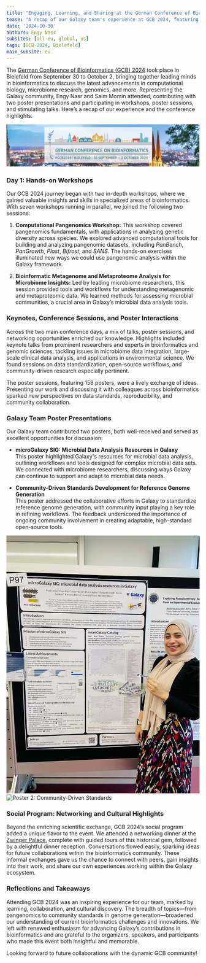```yaml
---
title: "Engaging, Learning, and Sharing at the German Conference of Bioinformatics 2024 with the Galaxy Team!"
tease: "A recap of our Galaxy team's experience at GCB 2024, featuring insightful talks, interactive poster sessions, hands-on workshops, and memorable social events!"
date: '2024-10-30'
authors: Engy Nasr
subsites: [all-eu, global, us]
tags: [GCB-2024, Bielefeld]
main_subsite: eu
---
```


The [German Conference of Bioinformatics (GCB) 2024](https://gcb2024.de/) took place in Bielefeld from September 30 to October 2, bringing together leading minds in bioinformatics to discuss the latest advancements in computational biology, microbiome research, genomics, and more. Representing the Galaxy community, Engy Nasr and Saim Momin attended, contributing with two poster presentations and participating in workshops, poster sessions, and stimulating talks. Here’s a recap of our experience and the conference highlights.

![Placeholder for GCB2024 Logo](gcb2024logo.png)

### Day 1: Hands-on Workshops

Our GCB 2024 journey began with two in-depth workshops, where we gained valuable insights and skills in specialized areas of bioinformatics. With seven workshops running in parallel, we joined the following two sessions:

1. **Computational Pangenomics Workshop:** This workshop covered pangenomics fundamentals, with applications in analyzing genetic diversity across species. We explored advanced computational tools for building and analyzing pangenomic datasets, including *PanBench*, *PanGrowth*, *Plast*, *Bifrost*, and *SANS*. The hands-on exercises illuminated new ways we could use pangenomic analysis within the Galaxy framework.

2. **Bioinformatic Metagenome and Metaproteome Analysis for Microbiome Insights:** Led by leading microbiome researchers, this session provided tools and workflows for understanding metagenomic and metaproteomic data. We learned methods for assessing microbial communities, a crucial area in Galaxy’s microbial data analysis tools. 

### Keynotes, Conference Sessions, and Poster Interactions

Across the two main conference days, a mix of talks, poster sessions, and networking opportunities enriched our knowledge. Highlights included keynote talks from prominent researchers and experts in bioinformatics and genomic sciences, tackling issues in microbiome data integration, large-scale clinical data analysis, and applications in environmental science. We found sessions on data standardization, open-source workflows, and community-driven research especially pertinent.

The poster sessions, featuring 158 posters, were a lively exchange of ideas. Presenting our work and discussing it with colleagues across bioinformatics sparked new perspectives on data standards, reproducibility, and community collaboration.

### Galaxy Team Poster Presentations

Our Galaxy team contributed two posters, both well-received and served as excellent opportunities for discussion:

- **microGalaxy SIG: Microbial Data Analysis Resources in Galaxy**  
   This poster highlighted Galaxy's resources for microbial data analysis, outlining workflows and tools designed for complex microbial data sets. We connected with microbiome researchers, discussing ways Galaxy can continue to support and adapt to microbial data needs.

- **Community-Driven Standards Development for Reference Genome Generation**  
   This poster addressed the collaborative efforts in Galaxy to standardize reference genome generation, with community input playing a key role in refining workflows. The feedback underscored the importance of ongoing community involvement in creating adaptable, high-standard open-source tools.

![Poster 1: microGalaxy SIG](gcb2024poster_microgalaxy.jpg)  
![Poster 2: Community-Driven Standards](gcb2024poster_referencegenome.png)

### Social Program: Networking and Cultural Highlights

Beyond the enriching scientific exchange, GCB 2024’s social program added a unique flavor to the event. We attended a networking dinner at the [Zwinger Palace](https://gcb2024.de/Social+Programme.html), complete with guided tours of this historical gem, followed by a delightful dinner reception. Conversations flowed easily, sparking ideas for future collaborations within the bioinformatics community. These informal exchanges gave us the chance to connect with peers, gain insights into their work, and share our own experiences working within the Galaxy ecosystem.

### Reflections and Takeaways

Attending GCB 2024 was an inspiring experience for our team, marked by learning, collaboration, and cultural discovery. The breadth of topics—from pangenomics to community standards in genome generation—broadened our understanding of current bioinformatics challenges and innovations. We left with renewed enthusiasm for advancing Galaxy’s contributions in bioinformatics and are grateful to the organizers, speakers, and participants who made this event both insightful and memorable.

Looking forward to future collaborations with the dynamic GCB community!
